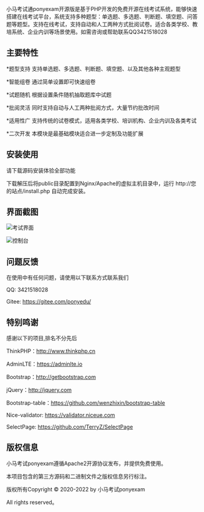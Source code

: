 小马考试通ponyexam开源版是基于PHP开发的免费开源在线考试系统，能够快速搭建在线考试平台，系统支持多种题型：单选题、多选题、判断题、填空题、问答题等题型。支持在线考试，支持自动和人工两种方式批阅试卷。适合各类学校、教培系统、企业内训等场景使用。如需咨询或帮助联系QQ3421518028 

## 主要特性

*题型支持 支持单选题、多选题、判断题、填空题、以及其他各种主观题型
    	
*智能组卷 通过简单设置即可快速组卷

*试题随机 根据设置条件随机抽取题库中试题

*批阅灵活 同时支持自动与人工两种批阅方式，大量节约批改时间

*适用性广 支持传统的试卷模式，适用各类学校、培训机构、企业内训及各类考试

*二次开发 本模块是最基础模块适合进一步定制及功能扩展

## 安装使用

请下载源码安装体验全部功能

下载解压后将public目录配置到Nginx/Apache的虚拟主机目录中，运行 http://您的站点/install.php 自动完成安装。

## 界面截图
![考试界面](https://gitee.com/ponyedu/ponyexam/raw/master/img-raw/index-paper.png)

![控制台](https://gitee.com/ponyedu/ponyexam/raw/master/img-raw/admin-dashboard.png)

## 问题反馈

在使用中有任何问题，请使用以下联系方式联系我们

QQ: 3421518028

Gitee: https://gitee.com/ponyedu/

## 特别鸣谢

感谢以下的项目,排名不分先后

ThinkPHP：http://www.thinkphp.cn

AdminLTE：https://adminlte.io

Bootstrap：http://getbootstrap.com

jQuery：http://jquery.com

Bootstrap-table：https://github.com/wenzhixin/bootstrap-table

Nice-validator: https://validator.niceue.com

SelectPage: https://github.com/TerryZ/SelectPage


## 版权信息

小马考试ponyexam遵循Apache2开源协议发布，并提供免费使用。

本项目包含的第三方源码和二进制文件之版权信息另行标注。

版权所有Copyright © 2020-2022 by 小马考试ponyexam

All rights reserved。
